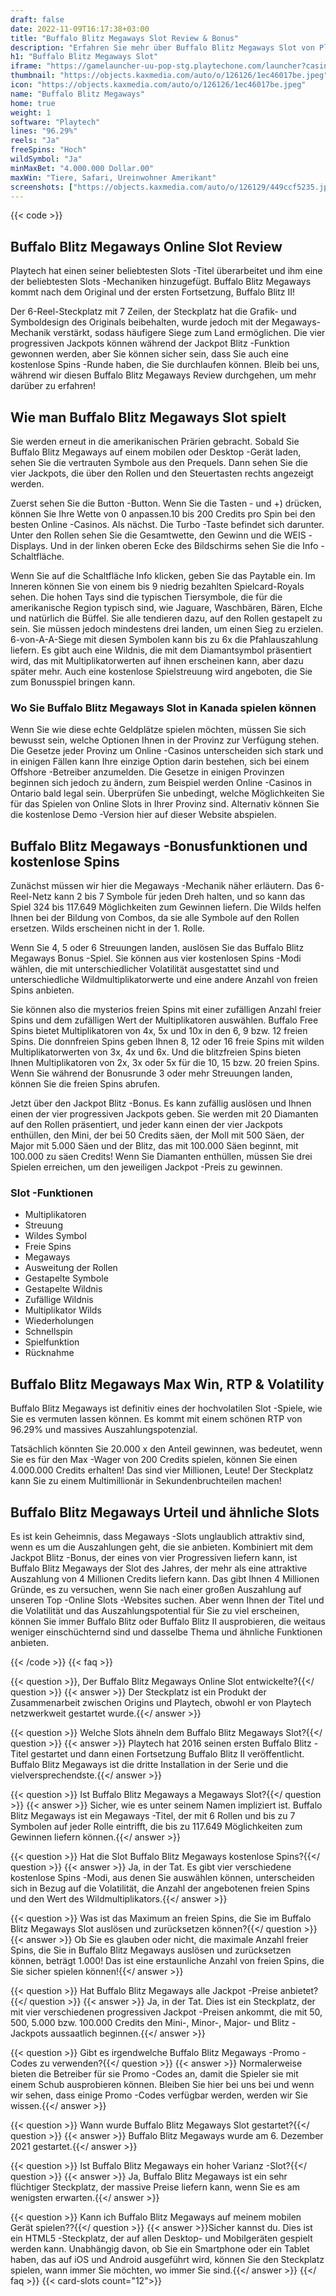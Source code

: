 ```yaml
---
draft: false
date: 2022-11-09T16:17:38+03:00
title: "Buffalo Blitz Megaways Slot Review & Bonus"
description: "Erfahren Sie mehr über Buffalo Blitz Megaways Slot von Playtechs Volatilität, Auszahlungen, Funktionen, RTP & erhalten Sie kostenlose Spins und Boni von den besten Online -Casinos!"
h1: "Buffalo Blitz Megaways Slot"
iframe: "https://gamelauncher-uu-pop-stg.playtechone.com/launcher?casino=playtechhorizon&clientplatform=web&clienttype=casino&real=0&currency=GBP&language=en&backurl=https%253A%252F%252Fwww.bgo.com&game=gpas_bbmways_pop"
thumbnail: "https://objects.kaxmedia.com/auto/o/126126/1ec46017be.jpeg"
icon: "https://objects.kaxmedia.com/auto/o/126126/1ec46017be.jpeg"
name: "Buffalo Blitz Megaways"
home: true
weight: 1
software: "Playtech"
lines: "96.29%"
reels: "Ja"
freeSpins: "Hoch"
wildSymbol: "Ja"
minMaxBet: "4.000.000 Dollar.00"
maxWin: "Tiere, Safari, Ureinwohner Amerikant"
screenshots: ["https://objects.kaxmedia.com/auto/o/126129/449ccf5235.jpeg"]
---
```


{{< code >}}<h2>Buffalo Blitz Megaways Online Slot Review</h2><p>Playtech hat einen seiner beliebtesten Slots -Titel überarbeitet und ihm eine der beliebtesten Slots -Mechaniken hinzugefügt. Buffalo Blitz Megaways kommt nach dem Original und der ersten Fortsetzung, Buffalo Blitz II!</p><p>Der 6-Reel-Steckplatz mit 7 Zeilen, der Steckplatz hat die Grafik- und Symboldesign des Originals beibehalten, wurde jedoch mit der Megaways-Mechanik verstärkt, sodass häufigere Siege zum Land ermöglichen. Die vier progressiven Jackpots können während der Jackpot Blitz -Funktion gewonnen werden, aber Sie können sicher sein, dass Sie auch eine kostenlose Spins -Runde haben, die Sie durchlaufen können. Bleib bei uns, während wir diesen Buffalo Blitz Megaways Review durchgehen, um mehr darüber zu erfahren!</p><h2>Wie man Buffalo Blitz Megaways Slot spielt</h2><p>Sie werden erneut in die amerikanischen Prärien gebracht. Sobald Sie Buffalo Blitz Megaways auf einem mobilen oder Desktop -Gerät laden, sehen Sie die vertrauten Symbole aus den Prequels. Dann sehen Sie die vier Jackpots, die über den Rollen und den Steuertasten rechts angezeigt werden.</p><p>Zuerst sehen Sie die Button -Button. Wenn Sie die Tasten - und +) drücken, können Sie Ihre Wette von 0 anpassen.10 bis 200 Credits pro Spin bei den besten Online -Casinos. Als nächst. Die Turbo -Taste befindet sich darunter. Unter den Rollen sehen Sie die Gesamtwette, den Gewinn und die WEIS -Displays. Und in der linken oberen Ecke des Bildschirms sehen Sie die Info -Schaltfläche.</p><p>Wenn Sie auf die Schaltfläche Info klicken, geben Sie das Paytable ein. Im Inneren können Sie von einem bis 9 niedrig bezahlten Spielcard-Royals sehen. Die hohen Tays sind die typischen Tiersymbole, die für die amerikanische Region typisch sind, wie Jaguare, Waschbären, Bären, Elche und natürlich die Büffel. Sie alle tendieren dazu, auf den Rollen gestapelt zu sein. Sie müssen jedoch mindestens drei landen, um einen Sieg zu erzielen. 6-von-A-A-Siege mit diesen Symbolen kann bis zu 6x die Pfahlauszahlung liefern. Es gibt auch eine Wildnis, die mit dem Diamantsymbol präsentiert wird, das mit Multiplikatorwerten auf ihnen erscheinen kann, aber dazu später mehr. Auch eine kostenlose Spielstreuung wird angeboten, die Sie zum Bonusspiel bringen kann.</p><h3>Wo Sie Buffalo Blitz Megaways Slot in Kanada spielen können</h3><p>Wenn Sie wie diese echte Geldplätze spielen möchten, müssen Sie sich bewusst sein, welche Optionen Ihnen in der Provinz zur Verfügung stehen. Die Gesetze jeder Provinz um Online -Casinos unterscheiden sich stark und in einigen Fällen kann Ihre einzige Option darin bestehen, sich bei einem Offshore -Betreiber anzumelden. Die Gesetze in einigen Provinzen beginnen sich jedoch zu ändern, zum Beispiel werden Online -Casinos in Ontario bald legal sein. Überprüfen Sie unbedingt, welche Möglichkeiten Sie für das Spielen von Online Slots in Ihrer Provinz sind. Alternativ können Sie die kostenlose Demo -Version hier auf dieser Website abspielen.</p><h2>Buffalo Blitz Megaways -Bonusfunktionen und kostenlose Spins</h2><p>Zunächst müssen wir hier die Megaways -Mechanik näher erläutern. Das 6-Reel-Netz kann 2 bis 7 Symbole für jeden Dreh halten, und so kann das Spiel 324 bis 117.649 Möglichkeiten zum Gewinnen liefern. Die Wilds helfen Ihnen bei der Bildung von Combos, da sie alle Symbole auf den Rollen ersetzen. Wilds erscheinen nicht in der 1. Rolle.</p><p>Wenn Sie 4, 5 oder 6 Streuungen landen, auslösen Sie das Buffalo Blitz Megaways Bonus -Spiel. Sie können aus vier kostenlosen Spins -Modi wählen, die mit unterschiedlicher Volatilität ausgestattet sind und unterschiedliche Wildmultiplikatorwerte und eine andere Anzahl von freien Spins anbieten.</p><p>Sie können also die mysterios freien Spins mit einer zufälligen Anzahl freier Spins und dem zufälligen Wert der Multiplikatoren auswählen. Buffalo Free Spins bietet Multiplikatoren von 4x, 5x und 10x in den 6, 9 bzw. 12 freien Spins. Die donnfreien Spins geben Ihnen 8, 12 oder 16 freie Spins mit wilden Multiplikatorwerten von 3x, 4x und 6x. Und die blitzfreien Spins bieten Ihnen Multiplikatoren von 2x, 3x oder 5x für die 10, 15 bzw. 20 freien Spins. Wenn Sie während der Bonusrunde 3 oder mehr Streuungen landen, können Sie die freien Spins abrufen.</p><p>Jetzt über den Jackpot Blitz -Bonus. Es kann zufällig auslösen und Ihnen einen der vier progressiven Jackpots geben. Sie werden mit 20 Diamanten auf den Rollen präsentiert, und jeder kann einen der vier Jackpots enthüllen, den Mini, der bei 50 Credits säen, der Moll mit 500 Säen, der Major mit 5.000 Säen und der Blitz, das mit 100.000 Säen beginnt, mit 100.000 zu säen Credits! Wenn Sie Diamanten enthüllen, müssen Sie drei Spielen erreichen, um den jeweiligen Jackpot -Preis zu gewinnen.</p><h3>
Slot -Funktionen</h3><ul>
<li></span>
Multiplikatoren</li>
<li></span>
Streuung</li>
<li></span>
Wildes Symbol</li>
<li></span>
Freie Spins</li>
<li></span>
Megaways</li>
<li></span>
Ausweitung der Rollen</li>
<li></span>
Gestapelte Symbole</li>
<li></span>
Gestapelte Wildnis</li>
<li></span>
Zufällige Wildnis</li>
<li></span>
Multiplikator Wilds</li>
<li></span>
Wiederholungen</li>
<li></span>
Schnellspin</li>
<li></span>
Spielfunktion</li>
<li></span>
Rücknahme</li></ul><h2>Buffalo Blitz Megaways Max Win, RTP & Volatility</h2><p>Buffalo Blitz Megaways ist definitiv eines der hochvolatilen Slot -Spiele, wie Sie es vermuten lassen können. Es kommt mit einem schönen RTP von 96.29% und massives Auszahlungspotenzial.</p><p>Tatsächlich könnten Sie 20.000 x den Anteil gewinnen, was bedeutet, wenn Sie es für den Max -Wager von 200 Credits spielen, können Sie einen 4.000.000 Credits erhalten! Das sind vier Millionen, Leute! Der Steckplatz kann Sie zu einem Multimillionär in Sekundenbruchteilen machen!</p><h2>Buffalo Blitz Megaways Urteil und ähnliche Slots</h2><p>Es ist kein Geheimnis, dass Megaways -Slots unglaublich attraktiv sind, wenn es um die Auszahlungen geht, die sie anbieten. Kombiniert mit dem Jackpot Blitz -Bonus, der eines von vier Progressiven liefern kann, ist Buffalo Blitz Megaways der Slot des Jahres, der mehr als eine attraktive Auszahlung von 4 Millionen Credits liefern kann. Das gibt Ihnen 4 Millionen Gründe, es zu versuchen, wenn Sie nach einer großen Auszahlung auf unseren Top -Online Slots -Websites suchen. Aber wenn Ihnen der Titel und die Volatilität und das Auszahlungspotential für Sie zu viel erscheinen, können Sie immer Buffalo Blitz oder Buffalo Blitz II ausprobieren, die weitaus weniger einschüchternd sind und dasselbe Thema und ähnliche Funktionen anbieten.</p>
{{< /code >}}
{{< faq >}}

{{< question >}}, Der Buffalo Blitz Megaways Online Slot entwickelte?{{</ question >}}
{{< answer >}} Der Steckplatz ist ein Produkt der Zusammenarbeit zwischen Origins und Playtech, obwohl er von Playtech netzwerkweit gestartet wurde.{{</ answer >}}

{{< question >}} Welche Slots ähneln dem Buffalo Blitz Megaways Slot?{{</ question >}}
{{< answer >}} Playtech hat 2016 seinen ersten Buffalo Blitz -Titel gestartet und dann einen Fortsetzung Buffalo Blitz II veröffentlicht. Buffalo Blitz Megaways ist die dritte Installation in der Serie und die vielversprechendste.{{</ answer >}}

{{< question >}} Ist Buffalo Blitz Megaways a Megaways Slot?{{</ question >}}
{{< answer >}} Sicher, wie es unter seinem Namen impliziert ist. Buffalo Blitz Megaways ist ein Megaways -Titel, der mit 6 Rollen und bis zu 7 Symbolen auf jeder Rolle eintrifft, die bis zu 117.649 Möglichkeiten zum Gewinnen liefern können.{{</ answer >}}

{{< question >}} Hat die Slot Buffalo Blitz Megaways kostenlose Spins?{{</ question >}}
{{< answer >}} Ja, in der Tat. Es gibt vier verschiedene kostenlose Spins -Modi, aus denen Sie auswählen können, unterscheiden sich in Bezug auf die Volatilität, die Anzahl der angebotenen freien Spins und den Wert des Wildmultiplikators.{{</ answer >}}

{{< question >}} Was ist das Maximum an freien Spins, die Sie im Buffalo Blitz Megaways Slot auslösen und zurücksetzen können?{{</ question >}}
{{< answer >}} Ob Sie es glauben oder nicht, die maximale Anzahl freier Spins, die Sie in Buffalo Blitz Megaways auslösen und zurücksetzen können, beträgt 1.000! Das ist eine erstaunliche Anzahl von freien Spins, die Sie sicher spielen können!{{</ answer >}}

{{< question >}} Hat Buffalo Blitz Megaways alle Jackpot -Preise anbietet?{{</ question >}}
{{< answer >}} Ja, in der Tat. Dies ist ein Steckplatz, der mit vier verschiedenen progressiven Jackpot -Preisen ankommt, die mit 50, 500, 5.000 bzw. 100.000 Credits den Mini-, Minor-, Major- und Blitz -Jackpots aussaatlich beginnen.{{</ answer >}}

{{< question >}} Gibt es irgendwelche Buffalo Blitz Megaways -Promo -Codes zu verwenden?{{</ question >}}
{{< answer >}} Normalerweise bieten die Betreiber für sie Promo -Codes an, damit die Spieler sie mit einem Schub ausprobieren können. Bleiben Sie hier bei uns bei und wenn wir sehen, dass einige Promo -Codes verfügbar werden, werden wir Sie wissen.{{</ answer >}}

{{< question >}} Wann wurde Buffalo Blitz Megaways Slot gestartet?{{</ question >}}
{{< answer >}} Buffalo Blitz Megaways wurde am 6. Dezember 2021 gestartet.{{</ answer >}}

{{< question >}} Ist Buffalo Blitz Megaways ein hoher Varianz -Slot?{{</ question >}}
{{< answer >}} Ja, Buffalo Blitz Megaways ist ein sehr flüchtiger Steckplatz, der massive Preise liefern kann, wenn Sie es am wenigsten erwarten.{{</ answer >}}

{{< question >}} Kann ich Buffalo Blitz Megaways auf meinem mobilen Gerät spielen??{{</ question >}}
{{< answer >}}Sicher kannst du. Dies ist ein HTML5 -Steckplatz, der auf allen Desktop- und Mobilgeräten gespielt werden kann. Unabhängig davon, ob Sie ein Smartphone oder ein Tablet haben, das auf iOS und Android ausgeführt wird, können Sie den Steckplatz spielen, wann immer Sie möchten, wo immer Sie sind.{{</ answer >}}
{{</ faq >}}
{{< card-slots count="12">}}